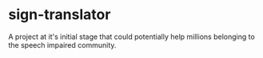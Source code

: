 # sign-translator
A project at it's initial stage that could potentially help millions belonging to the speech impaired community.
